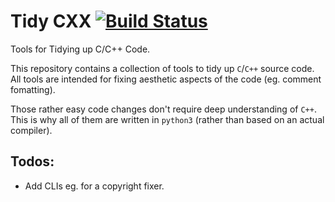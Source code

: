 Tidy CXX [![Build Status][travis-badge]][travis-status]
==========

Tools for Tidying up C/C++ Code.

This repository contains a collection of tools to tidy up `C`/`C++` source code.
All tools are intended for fixing aesthetic aspects of the code (eg. comment fomatting).

Those rather easy code changes don't require deep understanding of `C++`.
This is why all of them are written in `python3` (rather than based on an actual compiler).


Todos:
-------

 - Add CLIs eg. for a copyright fixer.


[travis-badge]: https://travis-ci.org/m8mble/tidy-cxx.svg
[travis-status]: https://travis-ci.org/m8mble/tidy-cxx
